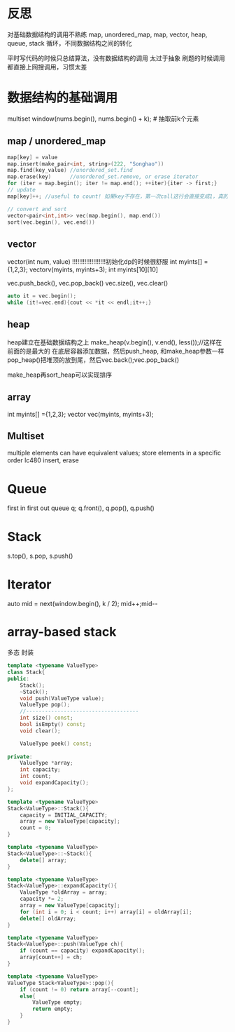 # 反思
对基础数据结构的调用不熟练
map, unordered_map, map, vector, heap, queue, stack
循环，不同数据结构之间的转化

平时写代码的时候只总结算法，没有数据结构的调用
太过于抽象
刷题的时候调用都直接上网搜调用，习惯太差

# 数据结构的基础调用
multiset<int> window(nums.begin(), nums.begin() + k); # 抽取前k个元素

## map / unordered_map
```c++
map[key] = value
map.insert(make_pair<int, string>(222, "Songhao"))
map.find(key_value) //unordered_set.find
map.erase(key)      //unordered_set.remove, or erase iterator
for (iter = map.begin(); iter != map.end(); ++iter){iter -> first;}
// update
map[key]++; //useful to count! 如果key不存在，第一次call这行会直接变成1，真的很方便

// convert and sort
vector<pair<int,int>> vec(map.begin(), map.end())
sort(vec.begin(), vec.end())
```

## vector
vector(int num, value) !!!!!!!!!!!!!!!!!!!初始化dp的时候很舒服
int myints[] ={1,2,3}; vector<int>v(myints, myints+3);
int myints[10][10]

vec.push_back(), vec.pop_back()
vec.size(), vec.clear()
```c++
auto it = vec.begin();
while (it!=vec.end){cout << *it << endl;it++;}
```
## heap
heap建立在基础数据结构之上
make_heap(v.begin(), v.end(), less<int>());//这样在前面的是最大的
在底层容器添加数据，然后push_heap, 和make_heap参数一样
pop_heap()把堆顶的放到尾，然后vec.back();vec.pop_back()

make_heap再sort_heap可以实现排序

## array
int myints[] ={1,2,3};
vector<int> vec(myints, myints+3);

## Multiset
multiple elements can have equivalent values; store elements in a specific order
lc480
insert, erase

# Queue
first in first out
queue<string> q;
q.front(), q.pop(), q.push()

# Stack
s.top(), s.pop, s.push()

# Iterator
auto mid = next(window.begin(), k / 2);
mid++;mid--


# array-based stack
多态 封装
```c++
template <typename ValueType>
class Stack{
public:
    Stack();
    ~Stack();
    void push(ValueType value);
    ValueType pop();
    //------------------------------------
    int size() const;
    bool isEmpty() const;
    void clear();

    ValueType peek() const;
    
private:
    ValueType *array;
    int capacity;
    int count;
    void expandCapacity();
};

template <typename ValueType>
Stack<ValueType>::Stack(){
    capacity = INITIAL_CAPACITY;
    array = new ValueType[capacity];
    count = 0;
}

template <typename ValueType>
Stack<ValueType>::~Stack(){
    delete[] array;
}

template <typename ValueType>
Stack<ValueType>::expandCapacity(){
    ValueType *oldArray = array;
    capacity *= 2;
    array = new ValueType[capacity];
    for (int i = 0; i < count; i++) array[i] = oldArray[i];
    delete[] oldArray;
}

template <typename ValueType>
Stack<ValueType>::push(ValueType ch){
    if (count == capacity) expandCapacity();
    array[count++] = ch;
}

template <typename ValueType>
ValueType Stack<ValueType>::pop(){
    if (count != 0) return array[--count];
    else{
        ValueType empty;
        return empty;
    } 
}
```